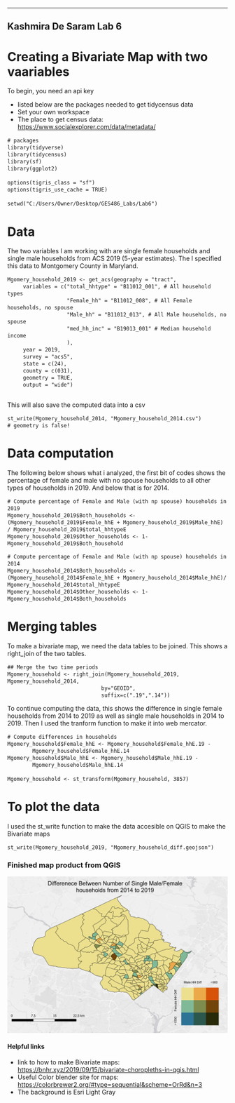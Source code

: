 
---
Kashmira De Saram
Lab 6
---
# Creating a Bivariate Map with two vaariables

To begin, you need an api key
- listed below are the packages needed to get tidycensus data
- Set your own workspace
- The place to get census data: https://www.socialexplorer.com/data/metadata/
```{r}
# packages
library(tidyverse)
library(tidycensus)
library(sf)
library(ggplot2)

options(tigris_class = "sf")
options(tigris_use_cache = TRUE)

setwd("C:/Users/Owner/Desktop/GES486_Labs/Lab6")
```
# Data
The two variables I am working with are single female households and single male households from ACS 2019 (5-year estimates). The I specified this data to Montgomery County in Maryland.
```{r}
Mgomery_household_2019 <- get_acs(geography = "tract", 
     variables = c("total_hhtype" = "B11012_001", # All household types
                   "Female_hh" = "B11012_008", # All Female households, no spouse
                   "Male_hh" = "B11012_013", # All Male households, no spouse 
                   "med_hh_inc" = "B19013_001" # Median household income
                   ), 
     year = 2019,
     survey = "acs5",
     state = c(24), 
     county = c(031), 
     geometry = TRUE,
     output = "wide") 
     
```
This will also save the computed data into a csv
```{r}
st_write(Mgomery_household_2014, "Mgomery_household_2014.csv") 
# geometry is false!
```
# Data computation
The following below shows what i analyzed, the first bit of codes shows the percentage of female and male with no spouse households to all other types of households in 2019. And below that is for 2014.
```{r}
# Compute percentage of Female and Male (with np spouse) households in 2019
Mgomery_household_2019$Both_households <- (Mgomery_household_2019$Female_hhE + Mgomery_household_2019$Male_hhE) / Mgomery_household_2019$total_hhtypeE
Mgomery_household_2019$Other_households <- 1- Mgomery_household_2019$Both_household
```
```{r}
# Compute percentage of Female and Male (with np spouse) households in 2014
Mgomery_household_2014$Both_households <- (Mgomery_household_2014$Female_hhE + Mgomery_household_2014$Male_hhE)/ Mgomery_household_2014$total_hhtypeE
Mgomery_household_2014$Other_households <- 1- Mgomery_household_2014$Both_households
```

# Merging tables
To make a bivariate map, we need the data tables to be joined. This shows a right_join of the two tables.
```{r mergeanddiff}
## Merge the two time periods
Mgomery_household <- right_join(Mgomery_household_2019, Mgomery_household_2014, 
                              by="GEOID",
                              suffix=c(".19",".14"))
```

To continue computing the data, this shows the difference in single female households from 2014 to 2019 as well as single male households in 2014 to 2019. Then I used the tranform function to make it into web mercator.
```{r}
# Compute differences in households
Mgomery_household$Female_hhE <- Mgomery_household$Female_hhE.19 -
        Mgomery_household$Female_hhE.14
Mgomery_household$Male_hhE <- Mgomery_household$Male_hhE.19 -
        Mgomery_household$Male_hhE.14
        
Mgomery_household <- st_transform(Mgomery_household, 3857)
```
# To plot the data
I used the st_write function to make the data accesible on QGIS to make the Bivariate maps
```{r}
st_write(Mgomery_household_2019, "Mgomery_household_diff.geojson")
```

### Finished map product from QGIS
<img src="Bivariate_map.png?raw=true"/>

#### Helpful links
- link to how to make Bivariate maps: https://bnhr.xyz/2019/09/15/bivariate-choropleths-in-qgis.html
- Useful Color blender site for maps: https://colorbrewer2.org/#type=sequential&scheme=OrRd&n=3
- The background is Esri Light Gray
